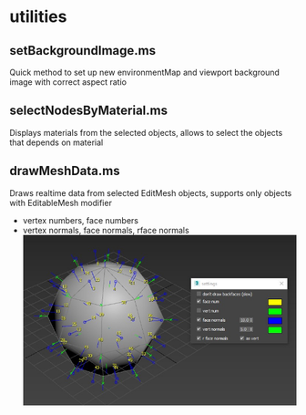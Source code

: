 # utilities


setBackgroundImage.ms
-
Quick method to set up new environmentMap and viewport background image with correct aspect ratio



selectNodesByMaterial.ms
-
Displays materials from the selected objects, allows to select the objects that depends on material 



drawMeshData.ms
-
Draws realtime data from selected EditMesh objects, supports only objects with EditableMesh modifier 
+ vertex numbers, face numbers
+ vertex normals, face normals, rface normals 
![drawMeshData](drawMeshData_preview.jpg)


